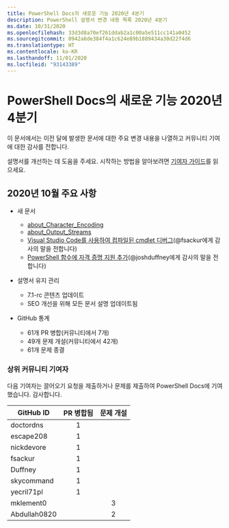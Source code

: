 ```yaml
---
title: PowerShell Docs의 새로운 기능 2020년 4분기
description: PowerShell 설명서 변경 내용 목록 2020년 4분기
ms.date: 10/31/2020
ms.openlocfilehash: 33d3d8a70ef261ddab2a1c00a5e511cc141a0452
ms.sourcegitcommit: 0942a6de384f4a1c624e89b1889434a30d22f4d6
ms.translationtype: HT
ms.contentlocale: ko-KR
ms.lasthandoff: 11/01/2020
ms.locfileid: "93143389"
---
```

# <a name="whats-new-in-powershell-docs-for-2020-q4"></a>PowerShell Docs의 새로운 기능 2020년 4분기

이 문서에서는 이전 달에 발생한 문서에 대한 주요 변경 내용을 나열하고 커뮤니티 기여에 대한 감사를 전합니다.

설명서를 개선하는 데 도움을 주세요. 시작하는 방법을 알아보려면 [기여자 가이드][contrib]를 읽으세요.

<!-- Link references -->
[contrib]: contributing/overview.md
<!--------------------->

## <a name="2020-october-highlights"></a>2020년 10월 주요 사항

- 새 문서
  - [about_Character_Encoding](/powershell/module/microsoft.powershell.core/about/about_character_encoding)
  - [about_Output_Streams](/powershell/module/microsoft.powershell.core/about/about_output_streams)
  - [Visual Studio Code를 사용하여 컴파일된 cmdlet 디버그](/powershell/scripting/dev-cross-plat/vscode/using-vscode-for-debugging-compiled-cmdlets)(@fsackur에게 감사의 말을 전합니다)
  - [PowerShell 함수에 자격 증명 지원 추가](/powershell/scripting/learn/deep-dives/add-credentials-to-powershell-functions)(@joshduffney에게 감사의 말을 전합니다)

- 설명서 유지 관리
  - 7\.1-rc 콘텐츠 업데이트
  - SEO 개선을 위해 모든 문서 설명 업데이트됨

- GitHub 통계
  - 61개 PR 병합(커뮤니티에서 7개)
  - 49개 문제 개설(커뮤니티에서 42개)
  - 61개 문제 종결

### <a name="top-community-contributors"></a>상위 커뮤니티 기여자

다음 기여자는 끌어오기 요청을 제출하거나 문제를 제출하여 PowerShell Docs에 기여했습니다. 감사합니다.

|  GitHub ID   | PR 병합됨 | 문제 개설 |
| ------------ | :--------: | :-----------: |
| doctordns    |     1      |               |
| escape208    |     1      |               |
| nickdevore   |     1      |               |
| fsackur      |     1      |               |
| Duffney      |     1      |               |
| skycommand   |     1      |               |
| yecril71pl   |     1      |               |
| mklement0    |            |       3       |
| Abdullah0820 |            |       2       |